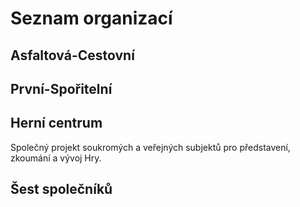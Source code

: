 # Seznam organizací

## Asfaltová-Cestovní

## První-Spořitelní

## Herní centrum

Společný projekt soukromých a veřejných subjektů pro představení, zkoumání a vývoj Hry.

## Šest společníků
